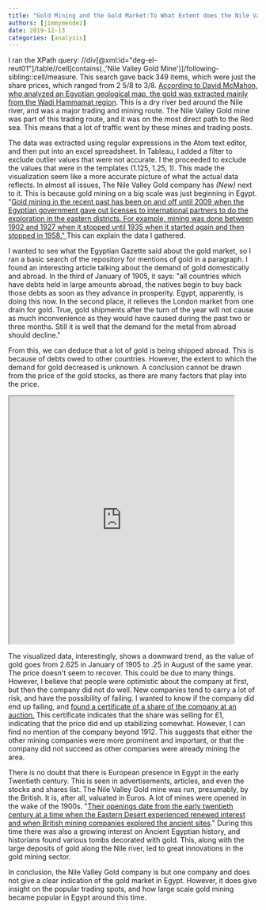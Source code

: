 ```yaml
---
title: "Gold Mining and the Gold Market:To What Extent does the Nile Valley Gold Company Reflect the Gold Market?"
authors: [jimmymendez]
date: 2019-12-13
categories: [analysis]
---
```

 I ran the XPath query: //div[@xml:id=&quot;deg-el-reut01&quot;]/table//cell[contains(.,&#39;Nile Valley Gold Mine&#39;)]/following-sibling::cell/measure. This search gave back 349 items, which were just the share prices, which ranged from 2 5/8 to 3/8. [According to David McMahon, who analyzed an Egyptian geological map, the gold was extracted mainly from the Wadi Hammamat region](http://www.jstor.org/stable/24138582). This is a dry river bed around the Nile river, and was a major trading and mining route. The Nile Valley Gold mine was part of this trading route, and it was on the most direct path to the Red sea. This means that a lot of traffic went by these mines and trading posts.

The data was extracted using regular expressions in the Atom text editor, and then put into an excel spreadsheet. In Tableau, I added a filter to exclude outlier values that were not accurate. I the proceeded to exclude the values that were in the templates (1.125, 1.25, 1). This made the visualization seem like a more accurate picture of what the actual data reflects. In almost all issues, The Nile Valley Gold company has _(New)_ next to it. This is because gold mining on a big scale was just beginning in Egypt.  &quot;[Gold mining in the recent past has been on and off until 2009 when the Egyptian government gave out licenses to international partners to do the exploration in the eastern districts. For example, mining was done between 1902 and 1927 when it stopped until 1935 when it started again and then stopped in 1958.&quot; ](http://raregoldnuggets.com/?p=1850) This can explain the data I gathered.

I wanted to see what the Egyptian Gazette said about the gold market, so I ran a basic search of the repository for mentions of gold in a paragraph. I found an interesting article talking about the demand of gold domestically and abroad. In the third of January of 1905, it says:
                       &quot;all countries which have debts held in large amounts abroad, the natives
                        begin to buy back those debts as soon as they advance in prosperity. Egypt,
                        apparently, is doing this now. In the second place, it relieves the London
                        market from one drain for gold. True, gold shipments after the turn of the
                        year will not cause as much inconvenience as they would have caused during
                        the past two or three months. Still it is well that the demand for the metal
                        from abroad should decline.&quot;

From this, we can deduce that a lot of gold is being shipped abroad. This is because of debts owed to other countries. However, the extent to which the demand for gold decreased is unknown. A conclusion cannot be drawn from the price of the gold stocks, as there are many factors that play into the price.

<iframe src="https://public.tableau.com/views/Book1_15762724613630/Sheet2?:showVizHome=no&:embed=true" align="center" width="90%" height="500"></iframe>

The visualized data, interestingly, shows a downward trend, as the value of gold goes from 2.625 in January of 1905 to .25 in August of the same year. The price doesn&#39;t seem to recover. This could be due to many things. However, I believe that people were optimistic about the company at first, but then the company did not do well. New companies tend to carry a lot of risk, and have the possibility of failing. I wanted to know if the company did end up failing, and [found a certificate of a share of the company at an auction.](https://www.spink.com/lot/17016000072) This certificate indicates that the share was selling for £1, indicating that the price did end up stabilizing somewhat. However, I can find no mention of the company beyond 1912. This suggests that either the other mining companies were more prominent and important, or that the company did not succeed as other companies were already mining the area.

There is no doubt that there is European presence in Egypt in the early Twentieth century. This is seen in advertisements, articles, and even the stocks and shares list. The Nile Valley Gold mine was run, presumably, by the British. It is, after all, valuated in Euros. A lot of mines were opened in the wake of the 1900s. &quot;[Their openings date from the early twentieth century at a time when the Eastern Desert experienced renewed interest and when British mining companies explored the ancient sites](https://books.openedition.org/cdf/5241?lang=en).&quot; During this time there was also a growing interest on Ancient Egyptian history, and historians found various tombs decorated with gold. This, along with the large deposits of gold along the Nile river, led to great innovations in the gold mining sector.

In conclusion, the Nile Valley Gold company is but one company and does not give a clear indication of the gold market in Egypt. However, it does give insight on the popular trading spots, and how large scale gold mining became popular in Egypt around this time.
